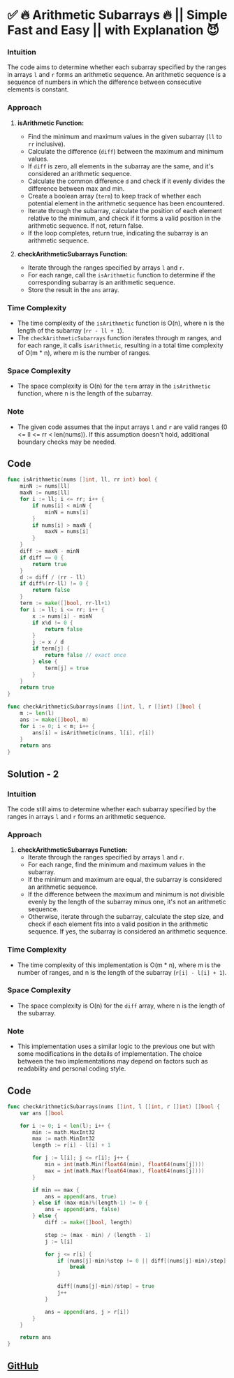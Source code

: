 # ✅ 🔥 Arithmetic Subarrays 🔥 || Simple Fast and Easy || with Explanation 😈

### Intuition

The code aims to determine whether each subarray specified by the ranges in arrays `l` and `r` forms an arithmetic sequence. An arithmetic sequence is a sequence of numbers in which the difference between consecutive elements is constant.

### Approach

1. **isArithmetic Function:**
    - Find the minimum and maximum values in the given subarray (`ll` to `rr` inclusive).
    - Calculate the difference (`diff`) between the maximum and minimum values.
    - If `diff` is zero, all elements in the subarray are the same, and it's considered an arithmetic sequence.
    - Calculate the common difference `d` and check if it evenly divides the difference between max and min.
    - Create a boolean array (`term`) to keep track of whether each potential element in the arithmetic sequence has been encountered.
    - Iterate through the subarray, calculate the position of each element relative to the minimum, and check if it forms a valid position in the arithmetic sequence. If not, return false.
    - If the loop completes, return true, indicating the subarray is an arithmetic sequence.

2. **checkArithmeticSubarrays Function:**
    - Iterate through the ranges specified by arrays `l` and `r`.
    - For each range, call the `isArithmetic` function to determine if the corresponding subarray is an arithmetic sequence.
    - Store the result in the `ans` array.

### Time Complexity

- The time complexity of the `isArithmetic` function is O(n), where n is the length of the subarray (`rr - ll + 1`).
- The `checkArithmeticSubarrays` function iterates through m ranges, and for each range, it calls `isArithmetic`, resulting in a total time complexity of O(m * n), where m is the number of ranges.

### Space Complexity

- The space complexity is O(n) for the `term` array in the `isArithmetic` function, where n is the length of the subarray.

### Note

- The given code assumes that the input arrays `l` and `r` are valid ranges (0 <= ll <= rr < len(nums)). If this assumption doesn't hold, additional boundary checks may be needed.

## Code

```go
func isArithmetic(nums []int, ll, rr int) bool {
	minN := nums[ll]
	maxN := nums[ll]
	for i := ll; i <= rr; i++ {
		if nums[i] < minN {
			minN = nums[i]
		}
		if nums[i] > maxN {
			maxN = nums[i]
		}
	}
	diff := maxN - minN
	if diff == 0 {
		return true
	}
	d := diff / (rr - ll)
	if diff%(rr-ll) != 0 {
		return false
	}
	term := make([]bool, rr-ll+1)
	for i := ll; i <= rr; i++ {
		x := nums[i] - minN
		if x%d != 0 {
			return false
		}
		j := x / d
		if term[j] {
			return false // exact once
		} else {
			term[j] = true
		}
	}
	return true
}

func checkArithmeticSubarrays(nums []int, l, r []int) []bool {
	m := len(l)
	ans := make([]bool, m)
	for i := 0; i < m; i++ {
		ans[i] = isArithmetic(nums, l[i], r[i])
	}
	return ans
}
```

## Solution - 2

### Intuition

The code still aims to determine whether each subarray specified by the ranges in arrays `l` and `r` forms an arithmetic sequence.

### Approach

1. **checkArithmeticSubarrays Function:**
    - Iterate through the ranges specified by arrays `l` and `r`.
    - For each range, find the minimum and maximum values in the subarray.
    - If the minimum and maximum are equal, the subarray is considered an arithmetic sequence.
    - If the difference between the maximum and minimum is not divisible evenly by the length of the subarray minus one, it's not an arithmetic sequence.
    - Otherwise, iterate through the subarray, calculate the step size, and check if each element fits into a valid position in the arithmetic sequence. If yes, the subarray is considered an arithmetic sequence.

### Time Complexity

- The time complexity of this implementation is O(m * n), where m is the number of ranges, and n is the length of the subarray (`r[i] - l[i] + 1`).

### Space Complexity

- The space complexity is O(n) for the `diff` array, where n is the length of the subarray.

### Note

- This implementation uses a similar logic to the previous one but with some modifications in the details of implementation. The choice between the two implementations may depend on factors such as readability and personal coding style.

## Code

```go
func checkArithmeticSubarrays(nums []int, l []int, r []int) []bool {
	var ans []bool

	for i := 0; i < len(l); i++ {
		min := math.MaxInt32
		max := math.MinInt32
		length := r[i] - l[i] + 1

		for j := l[i]; j <= r[i]; j++ {
			min = int(math.Min(float64(min), float64(nums[j])))
			max = int(math.Max(float64(max), float64(nums[j])))
		}

		if min == max {
			ans = append(ans, true)
		} else if (max-min)%(length-1) != 0 {
			ans = append(ans, false)
		} else {
			diff := make([]bool, length)

			step := (max - min) / (length - 1)
			j := l[i]

			for j <= r[i] {
				if (nums[j]-min)%step != 0 || diff[(nums[j]-min)/step] {
					break
				}

				diff[(nums[j]-min)/step] = true
				j++
			}

			ans = append(ans, j > r[i])
		}
	}

	return ans
}
```

## [GitHub](https://github.com/ayoubzulfiqar/leetcode)
